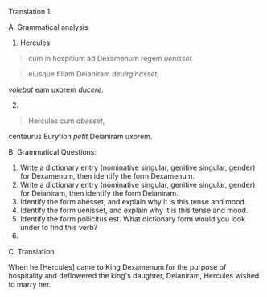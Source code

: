 Translation 1: 


A. Grammatical analysis 

1. Hercules

>cum in hospitium ad Dexamenum regem *uenisset*

>eiusque filiam Deianiram *deuirginasset*, 

*volebat* eam uxorem *ducere*. 

2. 
>Hercules cum *abesset,*

centaurus Eurytion *petit* Deianiram uxorem. 


B. Grammatical Questions:

1. Write a dictionary entry (nominative singular, genitive singular, gender) for Dexamenum, then identify the form Dexamenum.
2. Write a dictionary entry (nominative singular, genitive singular, gender) for Deianiram, then identify the form Deianiram.
3. Identify the form abesset, and explain why it is this tense and mood.
4. Identify the form uenisset, and explain why it is this tense and mood.
5. Identify the form pollicitus est. What dictionary form would you look under to find this verb?
6.


C. Translation

When he [Hercules] came to King Dexamenum for the purpose of hospitality and deflowered the king's daughter, Deianiram, Hercules wished to marry her. 
